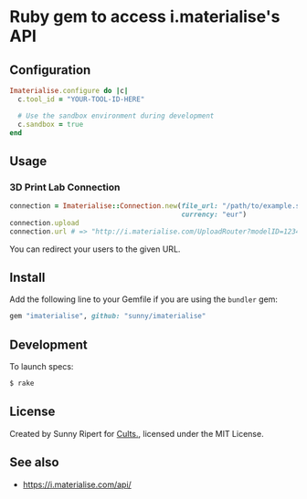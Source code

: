 Ruby gem to access i.materialise's API
======================================

Configuration
-------------

```rb
Imaterialise.configure do |c|
  c.tool_id = "YOUR-TOOL-ID-HERE"

  # Use the sandbox environment during development
  c.sandbox = true
end
```

Usage
-----

### 3D Print Lab Connection

```rb
connection = Imaterialise::Connection.new(file_url: "/path/to/example.stl",
                                          currency: "eur")
connection.upload
connection.url # => "http://i.materialise.com/UploadRouter?modelID=1234-5678-1…"
```

You can redirect your users to the given URL.


Install
-------

Add the following line to your Gemfile if you are using the `bundler` gem:

```rb
gem "imaterialise", github: "sunny/imaterialise"
```


Development
-----------

To launch specs:

```sh
$ rake
```


License
-------

Created by Sunny Ripert for [Cults.](https://cults3d.com),
licensed under the MIT License.


See also
--------

- https://i.materialise.com/api/
